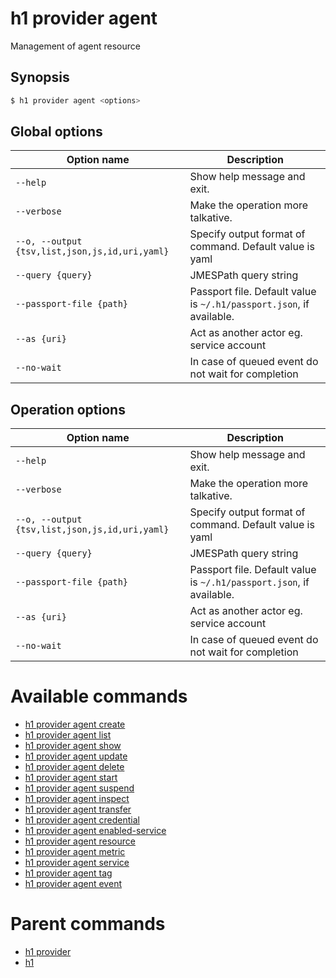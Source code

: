 
# h1 provider agent

Management of agent resource

## Synopsis

```bash
$ h1 provider agent <options>
```

## Global options

| Option name                                        | Description                                                              |
| -------------------------------------------------- | ------------------------------------------------------------------------ |
| ```--help```                                       | Show help message and exit.                                              |
| ```--verbose```                                    | Make the operation more talkative.                                       |
| ```--o, --output {tsv,list,json,js,id,uri,yaml}``` | Specify output format of command. Default value is yaml                  |
| ```--query {query}```                              | JMESPath query string                                                    |
| ```--passport-file {path}```                       | Passport file. Default value is ```~/.h1/passport.json```, if available. |
| ```--as {uri}```                                   | Act as another actor eg. service account                                 |
| ```--no-wait```                                    | In case of queued event do not wait for completion                       |

## Operation options

| Option name                                        | Description                                                              |
| -------------------------------------------------- | ------------------------------------------------------------------------ |
| ```--help```                                       | Show help message and exit.                                              |
| ```--verbose```                                    | Make the operation more talkative.                                       |
| ```--o, --output {tsv,list,json,js,id,uri,yaml}``` | Specify output format of command. Default value is yaml                  |
| ```--query {query}```                              | JMESPath query string                                                    |
| ```--passport-file {path}```                       | Passport file. Default value is ```~/.h1/passport.json```, if available. |
| ```--as {uri}```                                   | Act as another actor eg. service account                                 |
| ```--no-wait```                                    | In case of queued event do not wait for completion                       |

# Available commands

* [h1 provider agent create](./create/README.md)
* [h1 provider agent list](./list/README.md)
* [h1 provider agent show](./show/README.md)
* [h1 provider agent update](./update/README.md)
* [h1 provider agent delete](./delete/README.md)
* [h1 provider agent start](./start/README.md)
* [h1 provider agent suspend](./suspend/README.md)
* [h1 provider agent inspect](./inspect/README.md)
* [h1 provider agent transfer](./transfer/README.md)
* [h1 provider agent credential](./credential/README.md)
* [h1 provider agent enabled-service](./enabled-service/README.md)
* [h1 provider agent resource](./resource/README.md)
* [h1 provider agent metric](./metric/README.md)
* [h1 provider agent service](./service/README.md)
* [h1 provider agent tag](./tag/README.md)
* [h1 provider agent event](./event/README.md)

# Parent commands

* [h1 provider](./../README.md)
* [h1](./../../README.md)
